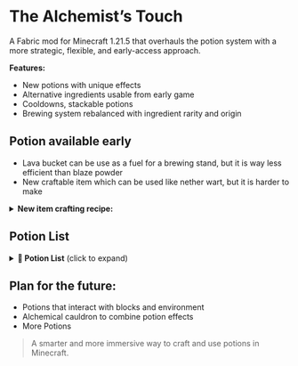 # The Alchemist’s Touch

A Fabric mod for Minecraft 1.21.5 that overhauls the potion system with a more strategic, flexible, and early-access approach.

**Features:**

- New potions with unique effects
- Alternative ingredients usable from early game
- Cooldowns, stackable potions
- Brewing system rebalanced with ingredient rarity and origin

## Potion available early

- Lava bucket can be use as a fuel for a brewing stand, but it is way less efficient than blaze powder
- New craftable item which can be used like nether wart, but it is harder to make
<details>
<summary><strong>New item crafting recipe:</strong></summary>
</details>


## Potion List

<details>
<summary><strong>🧪 Potion List</strong> (click to expand)</summary>

### 🪶 Levitation
Makes the player float upward for a short duration.

### 💡 Glowing
Applies the glowing effect.

### 🍷 Alcohol
Applies nausea.

### 🌑 Darkness
Darkens the player’s vision, reducing visibility.

### 🦵 Long Leg
Increases step height, allowing the player to walk over blocks.

### 💧 Liquid Walker
Lets the player walk over water and lava.

### ⛏️ Ore Sense
Highlights nearby ores through particle effects.

### 🔊 Resonance
Applies the effects of the entity to nearby entities.

### ♻️ Reactivation
Extends the duration of all active effects when drinking another potion.

### 💧 Purification
Removes negative effects.

### 🗿 Petrification
Freezes the player in place but makes them invulnerable.

### 🧪 Acid
Applies damage to blocks or entities over time.

### 🔥 Ignition
The entity catches fire.

### 🌀 Teleportation
Instantly teleports the player randomly nearby.

### 🌵 Thorns
Acts like the enchantement.

### 🧠 Brain Washing
- Confuses movement, flips vision, and turns hostile mobs against each other.
- When use on villager, price is reduced.

### ❄️ Frost
Slow the entity.

### 🧙 Alchemist
Allows transforming coal hold int the second hand into gold.

### ☠️ Death
Triggers immediate death (only work for 50% one bosses).

### 🍖 Saturation
Fills hunger bar and keeps it full longer.

### ⚡ Activation
The entity activates every blocks like a redstone block.

### ❤️‍🔥 Double Health
Doubles maximum health (Like absrobtion).

### ✝️ Resurrection
Acts like a totem of undying while the effect is active.

### ∞ Infinity
Turns current potion effects into infinite-duration ones, but there is a catch, it don't work on all potion effect and you take 2 heart damage for each transformed effect.

</details>


## Plan for the future:
- Potions that interact with blocks and environment
- Alchemical cauldron to combine potion effects
- More Potions
> A smarter and more immersive way to craft and use potions in Minecraft.
